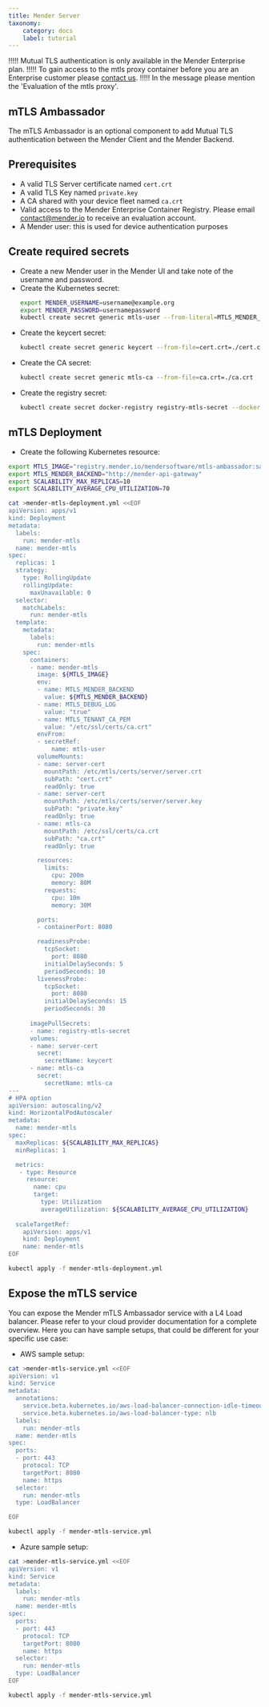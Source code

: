 ```yaml
---
title: Mender Server
taxonomy:
    category: docs
    label: tutorial
---
```



!!!!! Mutual TLS authentication is only available in the Mender Enterprise plan.
!!!!! To gain access to the mtls proxy container before you are an Enterprise customer please [contact us](https://mender.io/contact-us). 
!!!!! In the message please mention the 'Evaluation of the mtls proxy'.

## mTLS Ambassador
The mTLS Ambassador is an optional component to add Mutual TLS authentication between the Mender Client and the Mender Backend.

## Prerequisites
* A valid TLS Server certificate named `cert.crt`
* A valid TLS Key named `private.key`
* A CA shared with your device fleet named `ca.crt`
* Valid access to the Mender Enterprise Container Registry. Please email contact@mender.io to receive an evaluation account.
* A Mender user: this is used for device authentication purposes

## Create required secrets
* Create a new Mender user in the Mender UI and take note of the username and password.
* Create the Kubernetes secret:
  ```bash
  export MENDER_USERNAME=username@example.org
  export MENDER_PASSWORD=usernamepassword
  kubectl create secret generic mtls-user --from-literal=MTLS_MENDER_USER=${MENDER_USERNAME} --from-literal=MTLS_MENDER_PASS=${MENDER_PASSWORD}
  ```
* Create the keycert secret:
  ```bash
  kubectl create secret generic keycert --from-file=cert.crt=./cert.crt --from-file=private.key=./private.key
  ```
* Create the CA secret:
  ```bash
  kubectl create secret generic mtls-ca --from-file=ca.crt=./ca.crt
  ```
* Create the registry secret:
  ```bash
  kubectl create secret docker-registry registry-mtls-secret --docker-server=registry.mender.io --docker-username=<your username> --docker-password=<your password>
  ```

## mTLS Deployment
* Create the following Kubernetes resource:
<!--AUTOVERSION: "MTLS_IMAGE=\"registry.mender.io/mendersoftware/mtls-ambassador:saas-v%\""/ignore -->
```bash
export MTLS_IMAGE="registry.mender.io/mendersoftware/mtls-ambassador:saas-v2023.06.20"
export MTLS_MENDER_BACKEND="http://mender-api-gateway"
export SCALABILITY_MAX_REPLICAS=10
export SCALABILITY_AVERAGE_CPU_UTILIZATION=70

cat >mender-mtls-deployment.yml <<EOF
apiVersion: apps/v1
kind: Deployment
metadata:
  labels:
    run: mender-mtls
  name: mender-mtls
spec:
  replicas: 1
  strategy:
    type: RollingUpdate
    rollingUpdate:
      maxUnavailable: 0
  selector:
    matchLabels:
      run: mender-mtls
  template:
    metadata:
      labels:
        run: mender-mtls
    spec:
      containers:
      - name: mender-mtls
        image: ${MTLS_IMAGE}
        env:
        - name: MTLS_MENDER_BACKEND
          value: ${MTLS_MENDER_BACKEND}
        - name: MTLS_DEBUG_LOG
          value: "true"
        - name: MTLS_TENANT_CA_PEM
          value: "/etc/ssl/certs/ca.crt"
        envFrom:
        - secretRef:
            name: mtls-user
        volumeMounts:
        - name: server-cert
          mountPath: /etc/mtls/certs/server/server.crt
          subPath: "cert.crt"
          readOnly: true
        - name: server-cert
          mountPath: /etc/mtls/certs/server/server.key
          subPath: "private.key"
          readOnly: true
        - name: mtls-ca
          mountPath: /etc/ssl/certs/ca.crt
          subPath: "ca.crt"
          readOnly: true

        resources:
          limits:
            cpu: 200m
            memory: 80M
          requests:
            cpu: 10m
            memory: 30M

        ports:
        - containerPort: 8080

        readinessProbe:
          tcpSocket:
            port: 8080
          initialDelaySeconds: 5
          periodSeconds: 10
        livenessProbe:
          tcpSocket:
            port: 8080
          initialDelaySeconds: 15
          periodSeconds: 30
         
      imagePullSecrets:
      - name: registry-mtls-secret
      volumes:
      - name: server-cert
        secret:
          secretName: keycert
      - name: mtls-ca
        secret:
          secretName: mtls-ca
---
# HPA option
apiVersion: autoscaling/v2
kind: HorizontalPodAutoscaler
metadata:
  name: mender-mtls
spec:
  maxReplicas: ${SCALABILITY_MAX_REPLICAS}
  minReplicas: 1

  metrics:
   - type: Resource
     resource:
       name: cpu
       target:
         type: Utilization
         averageUtilization: ${SCALABILITY_AVERAGE_CPU_UTILIZATION}
 
  scaleTargetRef:
    apiVersion: apps/v1
    kind: Deployment
    name: mender-mtls
EOF

kubectl apply -f mender-mtls-deployment.yml
```

## Expose the mTLS service
You can expose the Mender mTLS Ambassador service with a L4 Load balancer. Please
refer to your cloud provider documentation for a complete overview.
Here you can have sample setups, that could be different for your specific use case:

* AWS sample setup:
```bash
cat >mender-mtls-service.yml <<EOF
apiVersion: v1
kind: Service
metadata:
  annotations:
    service.beta.kubernetes.io/aws-load-balancer-connection-idle-timeout: "600"
    service.beta.kubernetes.io/aws-load-balancer-type: nlb
  labels:
    run: mender-mtls
  name: mender-mtls
spec:
  ports:
  - port: 443
    protocol: TCP
    targetPort: 8080
    name: https
  selector:
    run: mender-mtls
  type: LoadBalancer

EOF

kubectl apply -f mender-mtls-service.yml
```

* Azure sample setup:
```bash
cat >mender-mtls-service.yml <<EOF
apiVersion: v1
kind: Service
metadata:
  labels:
    run: mender-mtls
  name: mender-mtls
spec:
  ports:
  - port: 443
    protocol: TCP
    targetPort: 8080
    name: https
  selector:
    run: mender-mtls
  type: LoadBalancer
EOF

kubectl apply -f mender-mtls-service.yml
```
